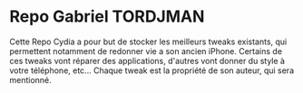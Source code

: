 # Repo Gabriel TORDJMAN
Cette Repo Cydia a pour but de stocker les meilleurs tweaks existants, qui permettent notamment de redonner vie a son ancien iPhone.
Certains de ces tweaks vont réparer des applications, d'autres vont donner du style à votre téléphone, etc...
Chaque tweak est la propriété de son auteur, qui sera mentionné.